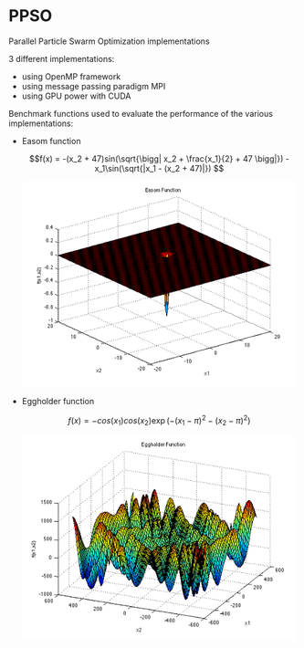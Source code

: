 # PPSO
Parallel Particle Swarm Optimization implementations

3 different implementations:

- using OpenMP framework
- using message passing paradigm MPI
- using GPU power with CUDA

Benchmark functions used to evaluate the performance of the various implementations:



- Easom function

  ```math
  f(x) = -(x_2 + 47)sin(\sqrt{\bigg| x_2 + \frac{x_1}{2} + 47 \bigg|}) - x_1\sin(\sqrt{|x_1 - (x_2 + 47)|}) 
  ```
  ![easom](img/easom.png)

- Eggholder function
  
  ```math
  f(x) = -cos(x_1)cos(x_2)\exp{(-(x_1 - \pi)^2 - (x_2 - \pi)^2)}
  ```

  ![egg](img/egg.png)

